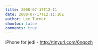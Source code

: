 ```yaml
---
title: 2008-07-17T12-11
date: 2008-07-17T12:11:10Z
author: Lee Turner
showtoc: false
comments: true
---
```


iPhone for jedi - http://tinyurl.com/6nqozh

